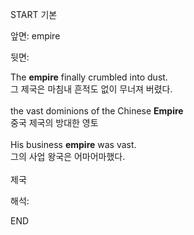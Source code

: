 START
기본

앞면:
empire


뒷면:
<div>The <strong>empire</strong> finally crumbled into dust. </div><div>그 제국은 마침내 흔적도 없이 무너져 버렸다.</div><div><br></div><div><div>the vast dominions of the Chinese <strong>Empire</strong> </div><div><div>중국 제국의 방대한 영토</div></div></div><div><br></div><div>His business <strong>empire</strong> was vast. </div><div><div>그의 사업 왕국은 어마어마했다.</div></div><div><br></div><div>제국</div>


해석:
<!--ID: 1746614453825-->
END